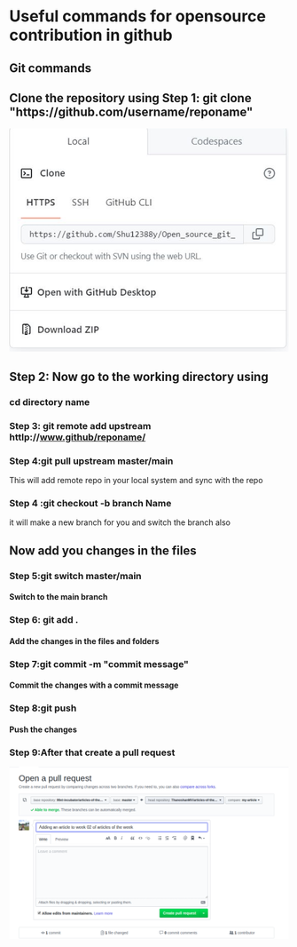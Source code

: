 <h1>
Useful commands for opensource contribution in github
</h1>
<h2>Git commands</h2>
<div>
<h2>
Clone the repository using <b>Step 1:</b> git clone "https://github.com/username/reponame"
</h2>
<img src="git clone.JPG" alt="gitclone">
</div>
<div>
<h2>
<b>
Step 2:</b>
Now go to the working directory 
using</h2>
 <h3>cd directory name</h3>

</div>
<div>
<h3>

<b>Step 3: </b>git remote add upstream httlp://www.github/reponame/ </h3>
<h3>
<b>Step 4:</b>git pull upstream master/main</h3>
<p>
This will add remote repo in your local system and sync with the repo</p>
</div>
<div>
<h3>

<b>Step 4 :</b>git checkout -b branch Name
</h3>
<p>
it will make a new branch for you and switch the branch also</p>
</div>
<div> <h2> Now add you changes in the files</h2> </div>

<div>
<h3> <b>Step 5:</b>git switch master/main
</h3>
<h4>Switch to the main branch</h4>
</div>
<div>
<h3><b>Step 6:</b> git add .
</h3>
<h4>
Add the changes in the files and folders</h4>
</div>
<div>
<h3>
<b>Step 7:</b>git commit -m "commit message"
</h3>
<h4>
Commit the changes with a commit message</h4>
</div>
<div>
<h3>
<b>Step 8:</b>git push
</h3>
<h4>
Push the changes</h4>
</div>

<div>
<h3>
<b>Step 9:</b>After that create a pull request</h3>
<img src="pullRequest-1.png" alt="pull request">

</div>